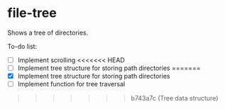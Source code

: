 # file-tree

Shows a tree of directories.

To-do list:
- [ ] Implement scrolling
<<<<<<< HEAD
- [ ] Implement tree structure for storing path directories
=======
- [x] Implement tree structure for storing path directories
- [ ] Implement function for tree traversal
>>>>>>> b743a7c (Tree data structure)
